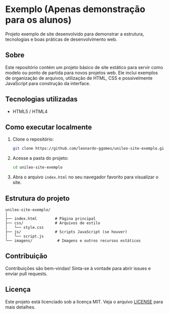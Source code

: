 
# Exemplo (Apenas demonstração para os alunos)

Projeto exemplo de site desenvolvido para demonstrar a estrutura, tecnologias e boas práticas de desenvolvimento web.

## Sobre

Este repositório contém um projeto básico de site estático para servir como modelo ou ponto de partida para novos projetos web. Ele inclui exemplos de organização de arquivos, utilização de HTML, CSS e possivelmente JavaScript para construção da interface.

## Tecnologias utilizadas

* HTML5 / HTML4

## Como executar localmente

1. Clone o repositório:

   ```bash
   git clone https://github.com/leonardo-ggomes/unileo-site-exemplo.git
   ```
2. Acesse a pasta do projeto:

   ```bash
   cd unileo-site-exemplo
   ```
3. Abra o arquivo `index.html` no seu navegador favorito para visualizar o site.

## Estrutura do projeto

```
unileo-site-exemplo/
│
├── index.html        # Página principal
├── css/              # Arquivos de estilo
│   └── style.css
├── js/               # Scripts JavaScript (se houver)
│   └── script.js
└── imagens/           # Imagens e outros recursos estáticos
```

## Contribuição

Contribuições são bem-vindas! Sinta-se à vontade para abrir issues e enviar pull requests.

## Licença

Este projeto está licenciado sob a licença MIT. Veja o arquivo [LICENSE](LICENSE) para mais detalhes.

